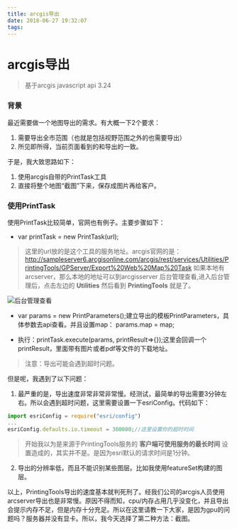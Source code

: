 ```yaml
---
title: arcgis导出
date: 2018-06-27 19:32:07
tags:
---
```

# arcgis导出

> 基于arcgis javascript api 3.24

### 背景
最近需要做一个地图导出的需求。有大概一下2个要求：
1. 需要导出全市范围（也就是包括视野范围之外的也需要导出）
2. 所见即所得，当前页面看到的和导出的一致。

于是，我大致思路如下：
1. 使用arcgis自带的PrintTask工具
2. 直接将整个地图“截图”下来，保存成图片再给客户。

### 使用PrintTask
使用PrintTask比较简单，官网也有例子。主要步骤如下：
- var printTask = new PrintTask(url);
> 这里的url放的是这个工具的服务地址。arcgis官网的是：http://sampleserver6.arcgisonline.com/arcgis/rest/services/Utilities/PrintingTools/GPServer/Export%20Web%20Map%20Task
如果本地有arcserver，那么本地的地址可以到arcgisserver 后台管理查看,进入后台管理后，点击左边的 **Utilities** 然后看到 **PrintingTools** 就是了。

![后台管理查看](/img/arcgis-export/1.png)

- var params = new PrintParameters();建立导出的模板PrintParameters，具体参数去api查看。并且设置map： params.map = map;

- 执行：printTask.execute(params, printResult=>{});这里会回调一个printResult，里面带有图片或者pdf等文件的下载地址。
> 注意：导出可能会遇到超时问题。

但是呢，我遇到了以下问题：
1. 最严重的是，导出速度非常非常非常慢。经测试，最简单的导出需要3分钟左右。所以会遇到超时问题，这里需要设置一下esriConfig。代码如下：
```javascript
import esriConfig = require("esri/config")
...
esriConfig.defaults.io.timeout = 300000;//这里设置你的超时时间
```

> 开始我以为是来源于PrintingTools服务的 **客户端可使用服务的最长时间** 设置造成的，其实并不是。是因为esri默认的请求时间是1分钟。

2. 导出的分辨率低，而且不能识别某些图层。比如我使用featureSet构建的图层。

以上，PrintingTools导出的速度基本就判死刑了。经我们公司的arcgis人员使用arcserver导出也是非常慢。原因不得而知，cpu/内存占用几乎没变化，并且导出会提示内存不足，但是内存十分充足。所以在这里请教一下大家，是因为gpu的问题吗？服务器并没有显卡。所以，我今天选择了第二种方法：截图。


